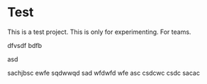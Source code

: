 
# Test
This is a test project. This is only for experimenting.
For teams.


dfvsdf bdfb

asd

sachjbsc
ewfe
sqdwwqd
sad
wfdwfd
wfe
asc
csdcwc
csdc
sacac
